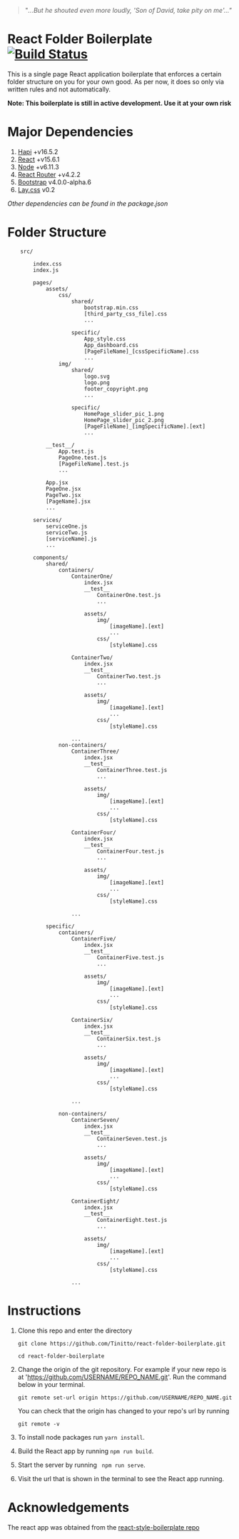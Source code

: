 > "_...But he shouted even more loudly, 'Son of David, take pity on me'..."_ 

# React Folder Boilerplate [![Build Status](https://travis-ci.org/Tinitto/react-folder-boilerplate.svg)](https://travis-ci.org/Tinitto/react-folder-boilerplate)
This is a single page React application boilerplate that enforces a certain folder structure on you for your own good. As per now, it does so only via written rules and not automatically.

**Note: This boilerplate is still in active development. Use it at your own risk**

# Major Dependencies
1. [Hapi](https://hapijs.com/) +v16.5.2
2. [React](https://facebook.github.io/react/) +v15.6.1
3. [Node](https://nodejs.org/) +v6.11.3
4. [React Router](https://github.com/ReactTraining/react-router/) +v4.2.2
5. [Bootstrap](https://v4-alpha.getbootstrap.com) v4.0.0-alpha.6
6. [Lay.css](https://tinitto.github.io/lay.css/) v0.2

_Other dependencies can be found in the package.json_

[//]: # (# Justification)


# Folder Structure

```
    src/
        
        index.css
        index.js

        pages/
            assets/
                css/
                    shared/
                        bootstrap.min.css
                        [third_party_css_file].css
                        ...

                    specific/
                        App_style.css
                        App_dashboard.css
                        [PageFileName]_[cssSpecificName].css
                        ...
                img/
                    shared/
                        logo.svg
                        logo.png
                        footer_copyright.png
                        ...

                    specific/
                        HomePage_slider_pic_1.png
                        HomePage_slider_pic_2.png
                        [PageFileName]_[imgSpecificName].[ext]
                        ...

            __test__/
                App.test.js
                PageOne.test.js
                [PageFileName].test.js
                ...

            App.jsx
            PageOne.jsx
            PageTwo.jsx
            [PageName].jsx
            ...

        services/
            serviceOne.js
            serviceTwo.js
            [serviceName].js
            ...

        components/
            shared/
                containers/
                    ContainerOne/
                        index.jsx
                        __test__
                            ContainerOne.test.js
                            ...

                        assets/
                            img/
                                [imageName].[ext]
                                ...
                            css/
                                [styleName].css

                    ContainerTwo/
                        index.jsx
                        __test__
                            ContainerTwo.test.js
                            ...
                            
                        assets/
                            img/
                                [imageName].[ext]
                                ...
                            css/
                                [styleName].css
                            
                    ...
                non-containers/
                    ContainerThree/
                        index.jsx
                        __test__
                            ContainerThree.test.js
                            ...
                            
                        assets/
                            img/
                                [imageName].[ext]
                                ...
                            css/
                                [styleName].css

                    ContainerFour/
                        index.jsx
                        __test__
                            ContainerFour.test.js
                            ...
                            
                        assets/
                            img/
                                [imageName].[ext]
                                ...
                            css/
                                [styleName].css
                            
                    ...

            specific/
                containers/
                    ContainerFive/
                        index.jsx
                        __test__
                            ContainerFive.test.js
                            ...
                            
                        assets/
                            img/
                                [imageName].[ext]
                                ...
                            css/
                                [styleName].css

                    ContainerSix/
                        index.jsx
                        __test__
                            ContainerSix.test.js
                            ...
                            
                        assets/
                            img/
                                [imageName].[ext]
                                ...
                            css/
                                [styleName].css
                            
                    ...

                non-containers/
                    ContainerSeven/
                        index.jsx
                        __test__
                            ContainerSeven.test.js
                            ...
                            
                        assets/
                            img/
                                [imageName].[ext]
                                ...
                            css/
                                [styleName].css

                    ContainerEight/
                        index.jsx
                        __test__
                            ContainerEight.test.js
                            ...
                            
                        assets/
                            img/
                                [imageName].[ext]
                                ...
                            css/
                                [styleName].css
                            
                    ...

```



[//]: # (# Rules)


# Instructions
1. Clone this repo and enter the directory

    ```
    git clone https://github.com/Tinitto/react-folder-boilerplate.git

    cd react-folder-boilerplate
    ```
2. Change the origin of the git repository. For example if your new repo is at 'https://github.com/USERNAME/REPO_NAME.git'. Run the command below in your terminal.

    ```
    git remote set-url origin https://github.com/USERNAME/REPO_NAME.git
    
    ```

    You can check that the origin has changed to your repo's url by running

    ```
    git remote -v
    ```
3. To install node packages run ``` yarn install ```. 
4. Build the React app by running ``` npm run build ```.
5. Start the server by running ``` npm run serve```.
6. Visit the url that is shown in the terminal to see the React app running.

# Acknowledgements
The react app was obtained from the [react-style-boilerplate repo](https://github.com/Tinitto/react-style-boilerplate)